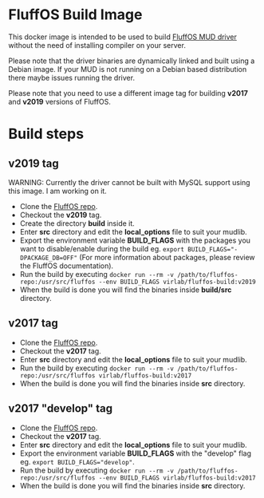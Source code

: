 # FluffOS Build Image
This docker image is intended to be used to build [FluffOS MUD driver](https://www.fluffos.info/) without the need of installing compiler on your server.

Please note that the driver binaries are dynamically linked and built using a Debian image. If your MUD is not running on a Debian based distribution there maybe issues running the driver.

Please note that you need to use a different image tag for building **v2017** and **v2019** versions of FluffOS.

# Build steps
## v2019 tag
WARNING: Currently the driver cannot be built with MySQL support using this image. I am working on it.
 * Clone the [FluffOS repo](https://github.com/fluffos/fluffos).
 * Checkout the **v2019** tag.
 * Create the directory **build** inside it.
 * Enter **src** directory and edit the **local_options** file to suit your mudlib.
 * Export the environment variable **BUILD_FLAGS** with the packages you want to disable/enable during the build eg. `export BUILD_FLAGS="-DPACKAGE_DB=OFF"` (For more information about packages, please review the FluffOS documentation).
 * Run the build by executing `docker run --rm -v /path/to/fluffos-repo:/usr/src/fluffos --env BUILD_FLAGS virlab/fluffos-build:v2019`
 * When the build is done you will find the binaries inside **build/src** directory.

## v2017 tag
 * Clone the [FluffOS repo](https://github.com/fluffos/fluffos).
 * Checkout the **v2017** tag.
 * Enter **src** directory and edit the **local_options** file to suit your mudlib.
 * Run the build by executing `docker run --rm -v /path/to/fluffos-repo:/usr/src/fluffos virlab/fluffos-build:v2017`
 * When the build is done you will find the binaries inside **src** directory.

## v2017 "develop" tag
 * Clone the [FluffOS repo](https://github.com/fluffos/fluffos).
 * Checkout the **v2017** tag.
 * Enter **src** directory and edit the **local_options** file to suit your mudlib.
 * Export the environment variable **BUILD_FLAGS** with the "develop" flag eg. `export BUILD_FLAGS="develop"`.
 * Run the build by executing `docker run --rm -v /path/to/fluffos-repo:/usr/src/fluffos --env BUILD_FLAGS virlab/fluffos-build:v2017`
 * When the build is done you will find the binaries inside **src** directory.
